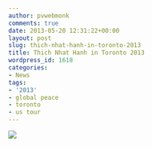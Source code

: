 ```yaml
---
author: pvwebmonk
comments: true
date: 2013-05-20 12:31:22+00:00
layout: post
slug: thich-nhat-hanh-in-toronto-2013
title: Thich Nhat Hanh in Toronto 2013
wordpress_id: 1618
categories:
- News
tags:
- '2013'
- global peace
- toronto
- us tour
---
```


![](http://plumvillage.org/wp-content/uploads/2013/05/ThichNhatHanh_in_Toronto_2013.jpg)
